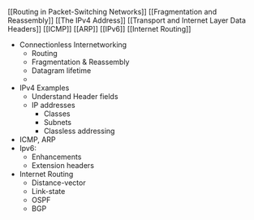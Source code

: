 [[Routing in Packet-Switching Networks]]
[[Fragmentation and Reassembly]]
[[The IPv4 Address]]
[[Transport and Internet Layer Data Headers]]
[[ICMP]]
[[ARP]]
[[IPv6]]
[[Internet Routing]]

- Connectionless Internetworking
	- Routing 
	- Fragmentation & Reassembly
	- Datagram lifetime
	- 
- IPv4 Examples
	- Understand Header fields
	- IP addresses
		- Classes
		- Subnets
		- Classless addressing
- ICMP, ARP
- Ipv6:
	- Enhancements
	- Extension headers
- Internet Routing
	- Distance-vector
	- Link-state
	- OSPF
	- BGP